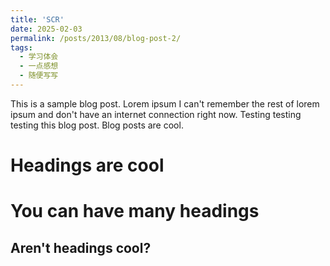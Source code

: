 ```yaml
---
title: 'SCR'
date: 2025-02-03
permalink: /posts/2013/08/blog-post-2/
tags:
  - 学习体会
  - 一点感想
  - 随便写写
---
```


This is a sample blog post. Lorem ipsum I can't remember the rest of lorem ipsum and don't have an internet connection right now. Testing testing testing this blog post. Blog posts are cool.

Headings are cool
======

You can have many headings
======

Aren't headings cool?
------
